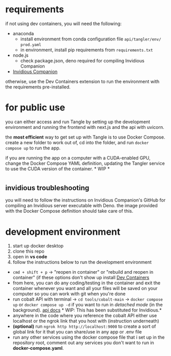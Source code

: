 # requirements
if not using dev containers, you will need the following:
- anaconda
    - install environment from conda configuration file `api/tangler/env/` `prod.yaml`
    - in environment, install pip requirements from `requirements.txt`
- node.js
    - check package.json, deno required for compiling Invidious Companion
- [Invidious Companion](https://github.com/iv-org/invidious-companion)

otherwise, use the Dev Containers extension to run the environment with the requirements pre-installed.

# for public use

you can either access and run Tangle by setting up the development environment and running the frontend with next.js and the api with uvicorn.

the **most efficient** way to get set up with Tangle is to use Docker Compose. create a new folder to work out of, cd into the folder, and run `docker compose up` to run the app.

if you are running the app on a computer with a CUDA-enabled GPU, change the Docker Compose YAML definition, updating the Tangler service to use the CUDA version of the container. * WIP *

# 

## invidious troubleshooting
you will need to follow the instructions on Invidious Companion's GitHub for compiling an Invidious server executable with Deno. the image provided with the Docker Compose definition should take care of this.


# development environment
1. start up docker desktop
2. clone this repo
3. open in **vs code**
4. follow the instructions below to run the development environment
- ```cmd + shift + p``` -> "reopen in container" or "rebuild and reopen in container" (if these options don't show up install [Dev Containers](https://marketplace.visualstudio.com/items?itemName=ms-vscode-remote.remote-containers)
- from here, you can do any coding/testing in the container and exit the container whenever you want and all your files will be saved on your computer so you can work with git when you're done
- run cobalt API with terminal -> `cd tools/cobalt-main` -> `docker compose up` or `docker compose up -d` if you want to run in *detached mode* (in the background). [api docs](https://github.com/ansharyan03/mixer-io/blob/master/tools/cobalt-main/docs/api.md) * WIP: This has been substituted for Invidious.*
- anywhere in the code where you reference the cobalt API either use localhost or the ngrok link that you host with (instruction underneath)
- **(optional)** run `ngrok http http://localhost:9000` to create a sort of global link for it that you can share/use in any app or .env file
- run any other services using the docker compose file that i set up in the repository root, comment out any services you don't want to run in **docker-compose.yaml**.

